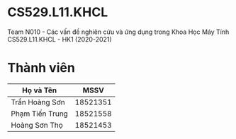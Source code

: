 # CS529.L11.KHCL
Team N010 - Các vấn đề nghiên cứu và ứng dụng trong Khoa Học Máy Tính
CS529.L11.KHCL - HK1 (2020-2021)

# Thành viên
| Họ và Tên           | MSSV     |
| ------------------- | -------- |
| Trần Hoàng Sơn | 18521351 |
| Phạm Tiến Trung    |18521558 |
| Hoàng Sơn Thọ        |18521453 |


